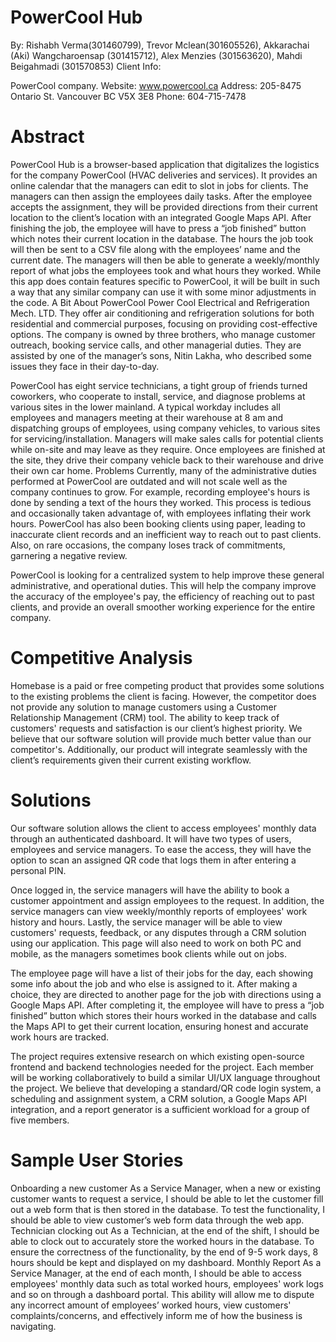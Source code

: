 # PowerCool Hub
By: Rishabh Verma(301460799), Trevor Mclean(301605526), Akkarachai (Aki) Wangcharoensap (301415712), Alex Menzies (301563620), Mahdi Beigahmadi (301570853)
Client Info: 

PowerCool company.
Website: www.powercool.ca
Address: 205-8475 Ontario St.
Vancouver BC V5X 3E8
Phone: 604-715-7478

# Abstract
PowerCool Hub is a browser-based application that digitalizes the logistics for the company PowerCool (HVAC deliveries and services). It provides an online calendar that the managers can edit to slot in jobs for clients. The managers can then assign the employees daily tasks. After the employee accepts the assignment, they will be provided directions from their current location to the client’s location with an integrated Google Maps API. After finishing the job, the employee will have to press a “job finished” button which notes their current location in the database. The hours the job took will then be sent to a CSV file along with the employees’ name and the current date. The managers will then be able to generate a weekly/monthly report of what jobs the employees took and what hours they worked. While this app does contain features specific to PowerCool, it will be built in such a way that any similar company can use it with some minor adjustments in the code. 
A Bit About PowerCool
Power Cool Electrical and Refrigeration Mech. LTD. They offer air conditioning and refrigeration solutions for both residential and commercial purposes, focusing on providing cost-effective options. The company is owned by three brothers, who manage customer outreach, booking service calls, and other managerial duties. They are assisted by one of the manager’s sons, Nitin Lakha, who described some issues they face in their day-to-day. 

PowerCool has eight service technicians, a tight group of friends turned coworkers, who cooperate to install, service, and diagnose problems at various sites in the lower mainland. 
A typical workday includes all employees and managers meeting at their warehouse at 8 am and dispatching groups of employees, using company vehicles, to various sites for servicing/installation. Managers will make sales calls for potential clients while on-site and may leave as they require. Once employees are finished at the site, they drive their company vehicle back to their warehouse and drive their own car home.
Problems
Currently, many of the administrative duties performed at PowerCool are outdated and will not scale well as the company continues to grow. For example, recording employee's hours is done by sending a text of the hours they worked. This process is tedious and occasionally taken advantage of, with employees inflating their work hours. PowerCool has also been booking clients using paper, leading to inaccurate client records and an inefficient way to reach out to past clients. Also, on rare occasions, the company loses track of commitments, garnering a negative review.

PowerCool is looking for a centralized system to help improve these general administrative, and operational duties. This will help the company improve the accuracy of the employee's pay, the efficiency of reaching out to past clients, and provide an overall smoother working experience for the entire company.

# Competitive Analysis
Homebase is a paid or free competing product that provides some solutions to the existing problems the client is facing. However, the competitor does not provide any solution to manage customers using a Customer Relationship Management (CRM) tool. The ability to keep track of customers' requests and satisfaction is our client’s highest priority. We believe that our software solution will provide much better value than our competitor's. Additionally, our product will integrate seamlessly with the client’s requirements given their current existing workflow.

# Solutions
Our software solution allows the client to access employees' monthly data through an authenticated dashboard. It will have two types of users, employees and service managers. To ease the access, they will have the option to scan an assigned QR code that logs them in after entering a personal PIN. 

Once logged in, the service managers will have the ability to book a customer appointment and assign employees to the request. In addition, the service managers can view weekly/monthly reports of employees' work history and hours. Lastly, the service manager will be able to view customers' requests, feedback, or any disputes through a CRM solution using our application. This page will also need to work on both PC and mobile, as the managers sometimes book clients while out on jobs. 

The employee page will have a list of their jobs for the day, each showing some info about the job and who else is assigned to it. After making a choice, they are directed to another page for the job with directions using a Google Maps API. After completing it, the employee will have to press a “job finished” button which stores their hours worked in the database and calls the Maps API to get their current location, ensuring honest and accurate work hours are tracked. 

The project requires extensive research on which existing open-source frontend and backend technologies needed for the project. Each member will be working collaboratively to build a similar UI/UX language throughout the project. We believe that developing a standard/QR code login system, a scheduling and assignment system, a CRM solution, a Google Maps API integration, and a report generator is a sufficient workload for a group of five members.

# Sample User Stories
Onboarding a new customer
As a Service Manager, when a new or existing customer wants to request a service, I should be able to let the customer fill out a web form that is then stored in the database. To test the functionality, I should be able to view customer’s web form data through the web app.
Technician clocking out
As a Technician, at the end of the shift, I should be able to clock out to accurately store the worked hours in the database. To ensure the correctness of the functionality, by the end of 9-5 work days, 8 hours should be kept and displayed on my dashboard.
Monthly Report
As a Service Manager, at the end of each month, I should be able to access employees' monthly data such as total worked hours, employees' work logs and so on through a dashboard portal. This ability will allow me to dispute any incorrect amount of employees’ worked hours, view customers' complaints/concerns, and effectively inform me of how the business is navigating.



